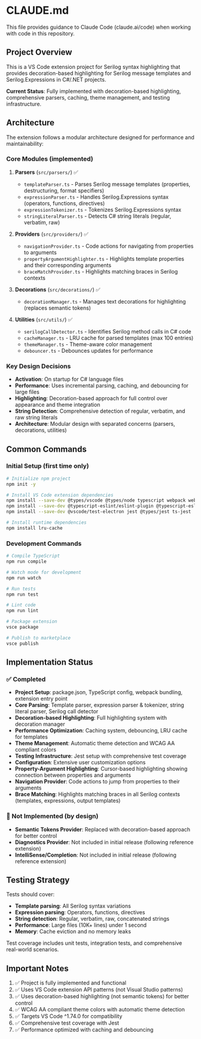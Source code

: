 # CLAUDE.md

This file provides guidance to Claude Code (claude.ai/code) when working with code in this repository.

## Project Overview

This is a VS Code extension project for Serilog syntax highlighting that provides decoration-based highlighting for Serilog message templates and Serilog.Expressions in C#/.NET projects.

**Current Status**: Fully implemented with decoration-based highlighting, comprehensive parsers, caching, theme management, and testing infrastructure.

## Architecture

The extension follows a modular architecture designed for performance and maintainability:

### Core Modules (implemented)

1. **Parsers** (`src/parsers/`) ✅
   - `templateParser.ts` - Parses Serilog message templates (properties, destructuring, format specifiers)
   - `expressionParser.ts` - Handles Serilog.Expressions syntax (operators, functions, directives)
   - `expressionTokenizer.ts` - Tokenizes Serilog.Expressions syntax
   - `stringLiteralParser.ts` - Detects C# string literals (regular, verbatim, raw)

2. **Providers** (`src/providers/`) ✅
   - `navigationProvider.ts` - Code actions for navigating from properties to arguments
   - `propertyArgumentHighlighter.ts` - Highlights template properties and their corresponding arguments
   - `braceMatchProvider.ts` - Highlights matching braces in Serilog contexts

3. **Decorations** (`src/decorations/`) ✅
   - `decorationManager.ts` - Manages text decorations for highlighting (replaces semantic tokens)

4. **Utilities** (`src/utils/`) ✅
   - `serilogCallDetector.ts` - Identifies Serilog method calls in C# code
   - `cacheManager.ts` - LRU cache for parsed templates (max 100 entries)
   - `themeManager.ts` - Theme-aware color management
   - `debouncer.ts` - Debounces updates for performance

### Key Design Decisions

- **Activation**: On startup for C# language files
- **Performance**: Uses incremental parsing, caching, and debouncing for large files
- **Highlighting**: Decoration-based approach for full control over appearance and theme integration
- **String Detection**: Comprehensive detection of regular, verbatim, and raw string literals
- **Architecture**: Modular design with separated concerns (parsers, decorations, utilities)

## Common Commands

### Initial Setup (first time only)
```bash
# Initialize npm project
npm init -y

# Install VS Code extension dependencies
npm install --save-dev @types/vscode @types/node typescript webpack webpack-cli ts-loader
npm install --save-dev @typescript-eslint/eslint-plugin @typescript-eslint/parser eslint
npm install --save-dev @vscode/test-electron jest @types/jest ts-jest

# Install runtime dependencies
npm install lru-cache
```

### Development Commands
```bash
# Compile TypeScript
npm run compile

# Watch mode for development
npm run watch

# Run tests
npm run test

# Lint code
npm run lint

# Package extension
vsce package

# Publish to marketplace
vsce publish
```

## Implementation Status

### ✅ Completed
- **Project Setup**: package.json, TypeScript config, webpack bundling, extension entry point
- **Core Parsing**: Template parser, expression parser & tokenizer, string literal parser, Serilog call detector
- **Decoration-based Highlighting**: Full highlighting system with decoration manager
- **Performance Optimization**: Caching system, debouncing, LRU cache for templates
- **Theme Management**: Automatic theme detection and WCAG AA compliant colors
- **Testing Infrastructure**: Jest setup with comprehensive test coverage
- **Configuration**: Extensive user customization options
- **Property-Argument Highlighting**: Cursor-based highlighting showing connection between properties and arguments
- **Navigation Provider**: Code actions to jump from properties to their arguments
- **Brace Matching**: Highlights matching braces in all Serilog contexts (templates, expressions, output templates)

### 🚫 Not Implemented (by design)
- **Semantic Tokens Provider**: Replaced with decoration-based approach for better control
- **Diagnostics Provider**: Not included in initial release (following reference extension)
- **IntelliSense/Completion**: Not included in initial release (following reference extension)

## Testing Strategy

Tests should cover:
- **Template parsing**: All Serilog syntax variations
- **Expression parsing**: Operators, functions, directives
- **String detection**: Regular, verbatim, raw, concatenated strings
- **Performance**: Large files (10K+ lines) under 1 second
- **Memory**: Cache eviction and no memory leaks

Test coverage includes unit tests, integration tests, and comprehensive real-world scenarios.

## Important Notes

1. ✅ Project is fully implemented and functional
2. ✅ Uses VS Code extension API patterns (not Visual Studio patterns)
3. ✅ Uses decoration-based highlighting (not semantic tokens) for better control
4. ✅ WCAG AA compliant theme colors with automatic theme detection
5. ✅ Targets VS Code ^1.74.0 for compatibility
6. ✅ Comprehensive test coverage with Jest
7. ✅ Performance optimized with caching and debouncing
